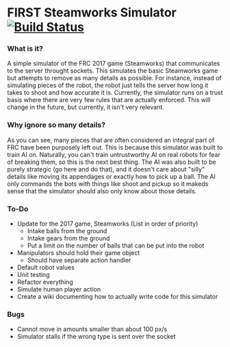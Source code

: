 # FIRST Steamworks Simulator [![Build Status](https://travis-ci.org/TheLocust3/FRC-Game-Simulator.svg?branch=master)](https://travis-ci.org/TheLocust3/FRC-Game-Simulator)  
  
### What is it?  
A simple simulator of the FRC 2017 game (Steamworks) that communicates to the server throught sockets. This simulates the basic Steamworks game but attempts to remove as many details as possible. For instance, instead of simulating pieces of the robot, the robot just tells the server how long it takes to shoot and how accurate it is. Currently, the simulator runs on a trust basis where there are very few rules that are actually enforced. This will change in the future, but currently, it isn't very relevant.  
  
### Why ignore so many details?  
As you can see, many pieces that are often considered an integral part of FRC have been purposely left out. This is because this simulator was built to train AI on. Naturally, you can't train untrustworthy AI on real robots for fear of breaking them, so this is the next best thing. The AI was also built to be purely strategic (go here and do that), and it doesn't care about "silly" details like moving its appendages or exactly how to pick up a ball. The AI only commands the bots with things like shoot and pickup so it makeds sense that the simulator should also only know about those details.  
  
### To-Do  
 - Update for the 2017 game, Steamworks (List in order of priority)
   - Intake balls from the ground
   - Intake gears from the ground
   - Put a limit on the number of balls that can be put into the robot
 - Manipulators should hold their game object
   - Should have separate action handler
 - Default robot values
 - Unit testing
 - Refactor everything
 - Simulate human player action
 - Create a wiki documenting how to actually write code for this simulator

### Bugs
 - Cannot move in amounts smaller than about 100 px/s
 - Simulator stalls if the wrong type is sent over the socket